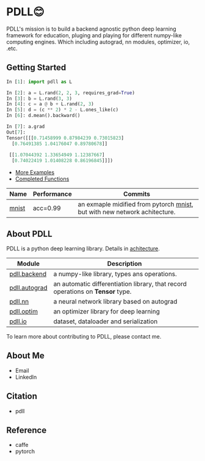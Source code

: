# PDLL😊
PDLL's mission is to build a backend agnostic python deep learning framework for education, pluging and playing for different numpy-like computing engines.
Which including autograd, nn modules, optimizer, io, .etc.

## Getting Started

```python
In [1]: import pdll as L

In [2]: a = L.rand(2, 2, 3, requires_grad=True)
In [3]: b = L.rand(3, 3)
In [4]: c = a @ b + L.rand(2, 3)
In [5]: d = (c ** 2) * 2 - L.ones_like(c)
In [6]: d.mean().backward()

In [7]: a.grad
Out[7]: 
Tensor([[[0.71458999 0.87984239 0.73015823]
  [0.76491385 1.04176047 0.89780678]]
  
 [[1.07044392 1.33654949 1.12387667]
  [0.74022419 1.01408228 0.86196845]]])

```

- [More Examples](./examples/)
- [Completed Functions](./docs/todolist.md)


Name | Performance | Commits 
---|---|---
[mnist](./examples/mnist.py) | acc=0.99 | an exmaple midified from pytorch [mnist](https://github.com/pytorch/examples/tree/master/mnist), but with new network achitecture.

## About PDLL

PDLL is a python deep learning library. Details in [achitecture](./docs/achitecture.md).

Module | Description
---|---
[pdll.backend]() | a numpy-like library, types ans operations.
[pdll.autograd]() | an automatic differentiation library, that record operations on **Tensor** type. 
[pdll.nn]() | a neural network library based on autograd
[pdll.optim]() | an optimizer library for deep learning
[pdll.io]() | dataset, dataloader and serialization


To learn more about contributing to PDLL, please contact me.

## About Me
- Email
- LinkedIn

## Citation
- pdll

## Reference
- caffe  
- pytorch
